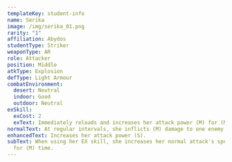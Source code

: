 ```yaml
---
templateKey: student-info
name: Serika
image: /img/serika_01.png
rarity: "1"
affiliation: Abydos
studentType: Striker
weaponType: AR
role: Attacker
position: Middle
atkType: Explosion
defType: Light Armour
combatEnvironment:
  desert: Neutral
  indoor: Good
  outdoor: Neutral
exSkill:
  exCost: 2
  exText: Immediately reloads and increases her attack power (M) for (M) time.
normalText: At regular intervals, she inflicts (M) damage to one enemy.
enhancedText: Increases her attack power (S).
subText: When using her EX skill, she increases her normal attack's speed (S)
  for (M) time.
---
```

